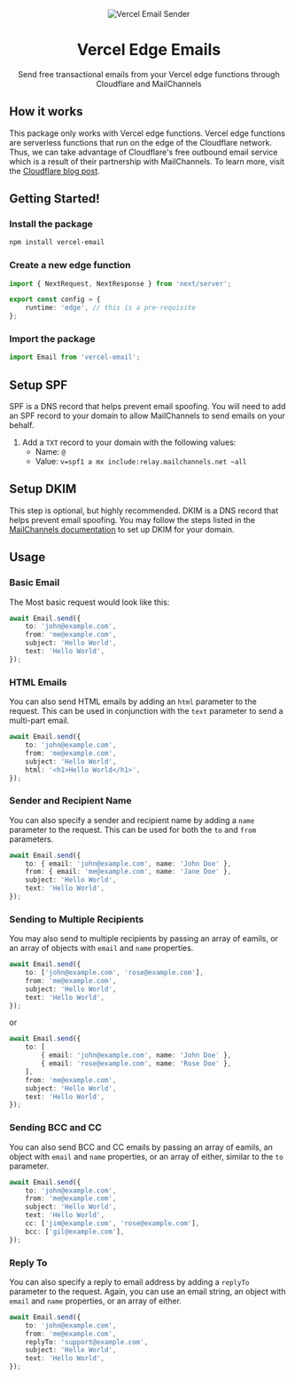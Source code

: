 <div align="center">
	<img src="https://github.com/Sh4yy/cloudflare-email/assets/23535123/36a28753-7ded-45ef-bfed-fcc308658b33" alt="Vercel Email Sender"/>
	<br>
  <h1>Vercel Edge Emails</h1>
	<p>Send free transactional emails from your Vercel edge functions through Cloudflare and MailChannels</p>
</div>

## How it works

This package only works with Vercel edge functions. Vercel edge functions are serverless functions that run on the edge of the Cloudflare network. Thus, we can take advantage of Cloudflare's free outbound email service which is a result of their partnership with MailChannels. To learn more, visit the [Cloudflare blog post](https://blog.cloudflare.com/sending-email-from-workers-with-mailchannels/).

## Getting Started!

### Install the package

```bash
npm install vercel-email
```

### Create a new edge function

```typescript
import { NextRequest, NextResponse } from 'next/server';

export const config = {
	runtime: 'edge', // this is a pre-requisite
};
```

### Import the package

```typescript
import Email from 'vercel-email';
```

## Setup SPF

SPF is a DNS record that helps prevent email spoofing. You will need to add an SPF record to your domain to allow MailChannels to send emails on your behalf.

1. Add a `TXT` record to your domain with the following values:
   - Name: `@`
   - Value: `v=spf1 a mx include:relay.mailchannels.net ~all`

## Setup DKIM

This step is optional, but highly recommended. DKIM is a DNS record that helps prevent email spoofing. You may follow the steps listed in the [MailChannels documentation](https://support.mailchannels.com/hc/en-us/articles/7122849237389-Adding-a-DKIM-Signature) to set up DKIM for your domain.

## Usage

### Basic Email

The Most basic request would look like this:

```typescript
await Email.send({
	to: 'john@example.com',
	from: 'me@example.com',
	subject: 'Hello World',
	text: 'Hello World',
});
```

### HTML Emails

You can also send HTML emails by adding an `html` parameter to the request. This can be used in conjunction with the `text` parameter to send a multi-part email.

```typescript
await Email.send({
	to: 'john@example.com',
	from: 'me@example.com',
	subject: 'Hello World',
	html: '<h1>Hello World</h1>',
});
```

### Sender and Recipient Name

You can also specify a sender and recipient name by adding a `name` parameter to the request. This can be used for both the `to` and `from` parameters.

```typescript
await Email.send({
	to: { email: 'john@example.com', name: 'John Doe' },
	from: { email: 'me@example.com', name: 'Jane Doe' },
	subject: 'Hello World',
	text: 'Hello World',
});
```

### Sending to Multiple Recipients

You may also send to multiple recipients by passing an array of eamils, or an array of objects with `email` and `name` properties.

```typescript
await Email.send({
	to: ['john@example.com', 'rose@example.com'],
	from: 'me@example.com',
	subject: 'Hello World',
	text: 'Hello World',
});
```

or

```typescript
await Email.send({
	to: [
		{ email: 'john@example.com', name: 'John Doe' },
		{ email: 'rose@example.com', name: 'Rose Doe' },
	],
	from: 'me@example.com',
	subject: 'Hello World',
	text: 'Hello World',
});
```

### Sending BCC and CC

You can also send BCC and CC emails by passing an array of eamils, an object with `email` and `name` properties, or an array of either, similar to the `to` parameter.

```typescript
await Email.send({
	to: 'john@example.com',
	from: 'me@example.com',
	subject: 'Hello World',
	text: 'Hello World',
	cc: ['jim@example.com', 'rose@example.com'],
	bcc: ['gil@example.com'],
});
```

### Reply To

You can also specify a reply to email address by adding a `replyTo` parameter to the request. Again, you can use an email string, an object with `email` and `name` properties, or an array of either.

```typescript
await Email.send({
	to: 'john@example.com',
	from: 'me@example.com',
	replyTo: 'support@example.com',
	subject: 'Hello World',
	text: 'Hello World',
});
```
